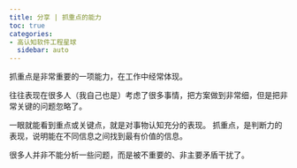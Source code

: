 ```yaml
---
title: 分享 | 抓重点的能力
toc: true
categories:
- 高认知软件工程星球
  sidebar: auto
---
```


抓重点是非常重要的一项能力，在工作中经常体现。

往往表现在很多人（我自己也是）考虑了很多事情，把方案做到非常细，但是把非常关键的问题忽略了。

一眼就能看到重点或关键点，就是对事物认知充分的表现。 抓重点，是判断力的表现，说明能在不同信息之间找到最有价值的信息。

很多人并非不能分析一些问题，而是被不重要的、非主要矛盾干扰了。
